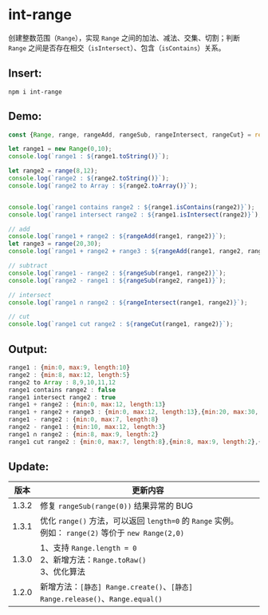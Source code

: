 # int-range

创建整数范围（`Range`），实现 `Range` 之间的加法、减法、交集、切割；判断 `Range` 之间是否存在相交（`isIntersect`）、包含（`isContains`）关系。

## Insert:

```$xslt
npm i int-range
```


## Demo:

```javascript
const {Range, range, rangeAdd, rangeSub, rangeIntersect, rangeCut} = require('int-range');

let range1 = new Range(0,10);
console.log(`range1 : ${range1.toString()}`);

let range2 = range(8,12);
console.log(`range2 : ${range2.toString()}`);
console.log(`range2 to Array : ${range2.toArray()}`);


console.log(`range1 contains range2 : ${range1.isContains(range2)}`);
console.log(`range1 intersect range2 : ${range1.isIntersect(range2)}`);

// add
console.log(`range1 + range2 : ${rangeAdd(range1, range2)}`);
let range3 = range(20,30);
console.log(`range1 + range2 + range3 : ${rangeAdd(range1, range2, range3)}`);

// subtract
console.log(`range1 - range2 : ${rangeSub(range1, range2)}`);
console.log(`range2 - range1 : ${rangeSub(range2, range1)}`);

// intersect
console.log(`range1 ∩ range2 : ${rangeIntersect(range1, range2)}`);

// cut
console.log(`range1 cut range2 : ${rangeCut(range1, range2)}`);

```

## Output:

```javascript
range1 : {min:0, max:9, length:10}
range2 : {min:8, max:12, length:5}
range2 to Array : 8,9,10,11,12
range1 contains range2 : false
range1 intersect range2 : true
range1 + range2 : {min:0, max:12, length:13}
range1 + range2 + range3 : {min:0, max:12, length:13},{min:20, max:30, length:11}
range1 - range2 : {min:0, max:7, length:8}
range2 - range1 : {min:10, max:12, length:3}
range1 ∩ range2 : {min:8, max:9, length:2}
range1 cut range2 : {min:0, max:7, length:8},{min:8, max:9, length:2},{min:10, max:12, length:3}
```

## Update:

|  版本 | 更新内容 |
| ------ | --- |
| 1.3.2 | 修复 `rangeSub(range(0))` 结果异常的 BUG |
| 1.3.1 | 优化 `range()` 方法，可以返回 `length=0` 的 `Range` 实例。<br>例如： `range(2)` 等价于 `new Range(2,0)`|
| 1.3.0 | 1、支持 `Range.length = 0`<br>2、新增方法：`Range.toRaw()`<br>3、优化算法<br>|
| 1.2.0 | 新增方法：`[静态] Range.create()`、`[静态] Range.release()`、`Range.equal()`|